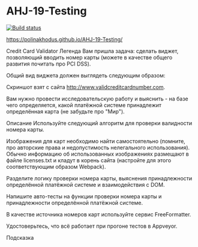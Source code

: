 # AHJ-19-Testing


 [![Build status](https://ci.appveyor.com/api/projects/status/1eerkb082hgrgp9p?svg=true)](https://ci.appveyor.com/project/PolinaKhodus/ahj-19-testing)
 
 
 https://polinakhodus.github.io/AHJ-19-Testing/
 
 
Credit Card Validator
Легенда
Вам пришла задача: сделать виджет, позволяющий вводить номер карты (можете в качестве общего развития почитать про PCI DSS).

Общий вид виджета должен выглядеть следующим образом:



Скриншот взят с сайта http://www.validcreditcardnumber.com.

Вам нужно провести исследовательскую работу и выяснить - на базе чего определяется, какой платёжной системе принадлежит определённая карта (не забудьте про "Мир").

Описание
Используйте следующий алгоритм для проверки валидности номера карты.

Изображения для карт необходимо найти самостоятельно (помните, про авторские права и недопустимость нелегального использования). Обычно информацию об использованных изображениях размещают в файле licenses.txt и кладут в корень сайта (настройте для этого соответствующим образом Webpack).

Разделите логику проверки номера карты, выяснения принадлежности определённой платёжной системе и взаимодействия с DOM.

Напишите авто-тесты на функции проверки номера карты и принадлежности определённой платёжной системе.

В качестве источника номеров карт используйте сервис FreeFormatter.

Удостоверьтесь, что всё работает при прогоне тестов в Appveyor.

Подсказка
